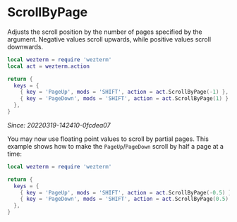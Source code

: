 # ScrollByPage

Adjusts the scroll position by the number of pages specified by the argument.
Negative values scroll upwards, while positive values scroll downwards.

```lua
local wezterm = require 'wezterm'
local act = wezterm.action

return {
  keys = {
    { key = 'PageUp', mods = 'SHIFT', action = act.ScrollByPage(-1) },
    { key = 'PageDown', mods = 'SHIFT', action = act.ScrollByPage(1) },
  },
}
```

*Since: 20220319-142410-0fcdea07*

You may now use floating point values to scroll by partial pages.  This example shows
how to make the `PageUp`/`PageDown` scroll by half a page at a time:

```lua
local wezterm = require 'wezterm'

return {
  keys = {
    { key = 'PageUp', mods = 'SHIFT', action = act.ScrollByPage(-0.5) },
    { key = 'PageDown', mods = 'SHIFT', action = act.ScrollByPage(0.5) },
  },
}
```
